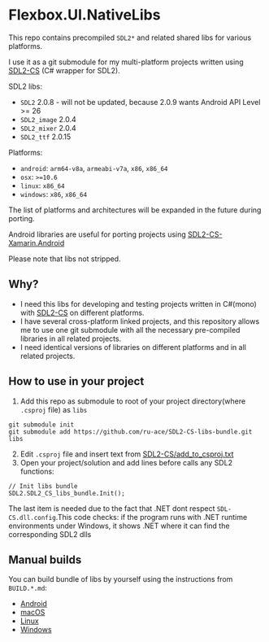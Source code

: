 # Flexbox.UI.NativeLibs

This repo contains precompiled `SDL2*` and related shared libs for various platforms. 

I use it as a git submodule for my multi-platform projects written using [SDL2-CS](https://github.com/flibitijibibo/SDL2-CS/) (C# wrapper for SDL2).


SDL2 libs:
* `SDL2` 2.0.8 - will not be updated, because 2.0.9 wants Android API Level >= 26 
* `SDL2_image` 2.0.4
* `SDL2_mixer` 2.0.4
* `SDL2_ttf` 2.0.15

Platforms:
* `android`: `arm64-v8a`, `armeabi-v7a`, `x86`, `x86_64`
* `osx`: `>=10.6`
* `linux`: `x86_64`
* `windows`: `x86`, `x86_64`

The list of platforms and architectures will be expanded in the future during porting.

Android libraries are useful for porting projects using [SDL2-CS-Xamarin.Android](https://github.com/ru-ace/SDL2-CS-Xamarin.Android)

Please note that libs not stripped.

## Why?

* I need this libs for developing and testing projects written in C#(mono) with [SDL2-CS](https://github.com/flibitijibibo/SDL2-CS/) on different platforms.
* I have several cross-platform linked projects, and this repository allows me to use one git submodule with all the necessary pre-compiled libraries in all related projects.
* I need identical versions of libraries on different platforms and in all related projects.

## How to use in your project

1. Add this repo as submodule to root of your project directory(where `.csproj` file) as `libs`  
```
git submodule init
git submodule add https://github.com/ru-ace/SDL2-CS-libs-bundle.git libs
```
2. Edit `.csproj` file and insert text from [SDL2-CS/add_to_csproj.txt](./SDL2-CS/add_to_csproj.txt)
3. Open your project/solution and add lines before calls any SDL2 functions:
```
// Init libs bundle
SDL2.SDL2_CS_libs_bundle.Init();
```
The last item is needed due to the fact that .NET dont respect `SDL-CS.dll.config`.This code checks: if the program runs with .NET runtime environments under Windows, it shows .NET where it can find the corresponding SDL2 dlls


## Manual builds

You can build bundle of libs by yourself using the instructions from `BUILD.*.md`:
* [Android](./BUILD.android.md)
* [macOS](./BUILD.osx.md)
* [Linux](./BUILD.linux.md)
* [Windows](./BUILD.windows.md)

